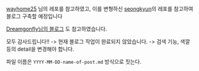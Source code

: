 [wayhome25](https://github.com/wayhome25/wayhome25.github.io) 님의 레포를 참고하였고,
이를 변형하신 [seongkyun](https://github.com/seongkyun/seongkyun.github.io)의 레포를 참고하여 블로그 구축할 예정입니다

[Dreamgonfly님의 블로그](https://dreamgonfly.github.io/2018/01/27/jekyll-remote-theme.html) 도 참고하였습니다.

모두 감사드립니다!!
-> 현재 블로그 작업이 완료되지 않았습니다.
-> 검색 기능, 색깔 등의 detail을 변경해야 합니다.

파일 이름은 ``` YYYY-MM-DD-name-of-post.md ``` 방식으로 짓는다. 
